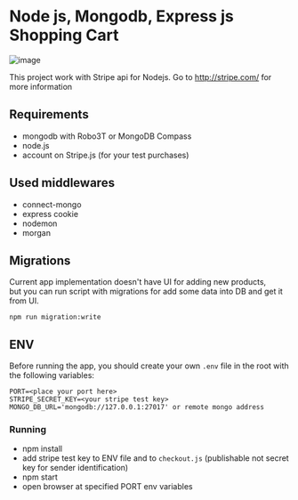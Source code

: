 # Node js, Mongodb, Express js Shopping Cart

![image](https://user-images.githubusercontent.com/28437795/124288418-d3633a80-db59-11eb-8ecd-f01dba239fb7.png)

This project work with Stripe api for Nodejs. Go to http://stripe.com/ for more information

## Requirements

- mongodb with Robo3T or MongoDB Compass
- node.js
- account on Stripe.js (for your test purchases)

## Used middlewares

- connect-mongo
- express cookie
- nodemon
- morgan

## Migrations

Current app implementation doesn't have UI for adding new products, <br/>
but you can run script with migrations for add some data into DB and get it from UI.

```npm
npm run migration:write
```

## ENV

Before running the app, you should create your own `.env` file in the root with the following variables:

```dotenv
PORT=<place your port here>
STRIPE_SECRET_KEY=<your stripe test key>
MONGO_DB_URL='mongodb://127.0.0.1:27017' or remote mongo address
```

### Running

- npm install
- add stripe test key to ENV file and to `checkout.js` (publishable not secret key for sender identification)
- npm start
- open browser at specified PORT env variables
